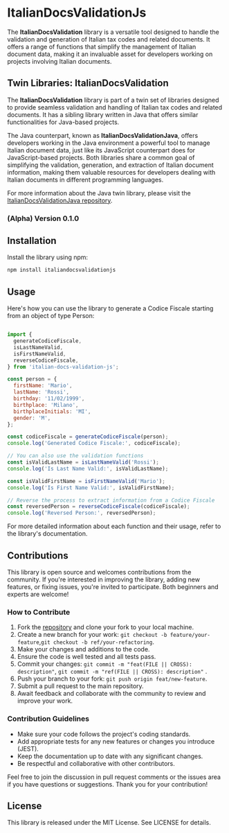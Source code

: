 # ItalianDocsValidationJs

The **ItalianDocsValidation** library is a versatile tool designed to handle the validation and generation of Italian tax codes and related documents. It offers a range of functions that simplify the management of Italian document data, making it an invaluable asset for developers working on projects involving Italian documents.

## Twin Libraries: ItalianDocsValidation

The **ItalianDocsValidation** library is part of a twin set of libraries designed to provide seamless validation and handling of Italian tax codes and related documents. It has a sibling library written in Java that offers similar functionalities for Java-based projects.

The Java counterpart, known as **ItalianDocsValidationJava**, offers developers working in the Java environment a powerful tool to manage Italian document data, just like its JavaScript counterpart does for JavaScript-based projects. Both libraries share a common goal of simplifying the validation, generation, and extraction of Italian document information, making them valuable resources for developers dealing with Italian documents in different programming languages.

For more information about the Java twin library, please visit the [ItalianDocsValidationJava repository](https://github.com/orlandolorenzo724/ItalianDocsValidationJava).


### (Alpha) Version 0.1.0

## Installation

Install the library using npm:

```bash
npm install italiandocsvalidationjs
```

## Usage
Here's how you can use the library to generate a Codice Fiscale starting from an object of type Person:

```javascript

import {
  generateCodiceFiscale,
  isLastNameValid,
  isFirstNameValid,
  reverseCodiceFiscale,
} from 'italian-docs-validation-js';

const person = {
  firstName: 'Mario',
  lastName: 'Rossi',
  birthday: '11/02/1999',
  birthplace: 'Milano',
  birthplaceInitials: 'MI',
  gender: 'M',
};

const codiceFiscale = generateCodiceFiscale(person);
console.log('Generated Codice Fiscale:', codiceFiscale);

// You can also use the validation functions
const isValidLastName = isLastNameValid('Rossi');
console.log('Is Last Name Valid:', isValidLastName);

const isValidFirstName = isFirstNameValid('Mario');
console.log('Is First Name Valid:', isValidFirstName);

// Reverse the process to extract information from a Codice Fiscale
const reversedPerson = reverseCodiceFiscale(codiceFiscale);
console.log('Reversed Person:', reversedPerson);

```

For more detailed information about each function and their usage, refer to the library's documentation.

## Contributions

This library is open source and welcomes contributions from the community. If you're interested in improving the library, adding new features, or fixing issues, you're invited to participate. Both beginners and experts are welcome!

### How to Contribute

1. Fork the [repository](https://github.com/Underscore2/ItalianDocsValidationJs) and clone your fork to your local machine.
2. Create a new branch for your work: `git checkout -b feature/your-feature`,`git checkout -b ref/your-refactoring`.
3. Make your changes and additions to the code.
4. Ensure the code is well tested and all tests pass.
5. Commit your changes: `git commit -m "feat(FILE || CROSS): description"`, `git commit -m "ref(FILE || CROSS): description"` .
6. Push your branch to your fork: `git push origin feat/new-feature`.
7. Submit a pull request to the main repository.
8. Await feedback and collaborate with the community to review and improve your work.

### Contribution Guidelines

- Make sure your code follows the project's coding standards.
- Add appropriate tests for any new features or changes you introduce (JEST).
- Keep the documentation up to date with any significant changes.
- Be respectful and collaborative with other contributors.

Feel free to join the discussion in pull request comments or the issues area if you have questions or suggestions. Thank you for your contribution!

## License
This library is released under the MIT License. See LICENSE for details.